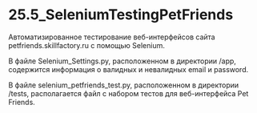 # 25.5_SeleniumTestingPetFriends

Автоматизированное тестирование веб-интерфейсов сайта petfriends.skillfactory.ru с помощью Selenium.

В файле Selenium_Settings.py, расположенном в директории /app, содержится информация о валидных и невалидных email и password.

В файле selenium_petfriends_test.py, расположенном в директории /tests, располагается файл с набором тестов для веб-интерфейса Pet Friends.
